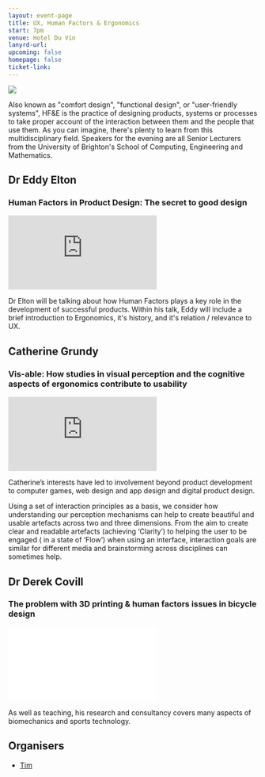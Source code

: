 ```yaml
---
layout: event-page
title: UX, Human Factors & Ergonomics
start: 7pm
venue: Hotel Du Vin
lanyrd-url: 
upcoming: false
homepage: false
ticket-link: 
---
```


[<img src="/assets/15537580292_fe574d7b1f_o.jpg">](https://www.flickr.com/photos/yandle/15537580292/ "")

Also known as "comfort design", "functional design", or "user-friendly systems", HF&E is the practice of designing products, systems or processes to take proper account of the interaction between them and the people that use them. As you can imagine, there's plenty to learn from this multidisciplinary field. Speakers for the evening are all Senior Lecturers from the University of Brighton's School of Computing, Engineering and Mathematics.

## Dr Eddy Elton

### Human Factors in Product Design: The secret to good design

<div class="responsive-height-limiter"><div class="embed-container hd"><iframe src="https://www.youtube.com/embed/GJZi9ZWvdDM" frameborder="0" scrolling="no" allowfullscreen></iframe></div></div>

Dr Elton will be talking about how Human Factors plays a key role in the development of successful products.  Within his talk, Eddy will include a brief introduction to Ergonomics, it's history, and it's relation / relevance to UX.

## Catherine Grundy

### Vis-able: How studies in visual perception and the cognitive aspects of ergonomics contribute to usability

<div class="responsive-height-limiter"><div class="embed-container hd"><iframe src="https://www.youtube.com/embed/yxmgYdrl4lI" frameborder="0" scrolling="no" allowfullscreen></iframe></div></div>

Catherine&#8217;s interests have led to involvement beyond product development to computer games, web design and app design and digital product design.

Using a set of interaction principles as a basis, we consider how understanding our perception mechanisms can help to create beautiful and usable artefacts across two and three dimensions. From the aim to create clear and readable artefacts (achieving ‘Clarity’) to helping the user to be engaged ( in a state of ‘Flow’) when using an interface, interaction goals are similar for different media and brainstorming across disciplines can sometimes help.

## Dr Derek Covill

### The problem with 3D printing &amp; human factors issues in bicycle design

<div class="responsive-height-limiter"><div class="embed-container hd"><iframe src="//www.youtube.com/embed/qt2ZDdDizQ8" frameborder="0" scrolling="no" allowfullscreen></iframe></div></div>

As well as teaching, his research and consultancy covers many aspects of biomechanics and sports technology.

## Organisers

- [Tim](http://uxbrighton.org.uk/about/#tim "")